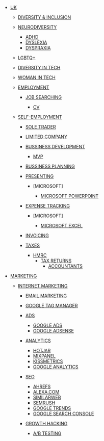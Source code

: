 - [UK]()

    - [DIVERSITY & INCLUSION]()

    - [NEURODIVERSITY]()

        - [ADHD]()
        - [DYSLEXIA]()
        - [DYSPRAXIA]() <!-- DCD -->

    - [LGBTQ+]()

    - [DIVERSITY IN TECH]()

    - [WOMAN IN TECH]() <!-- Women in Tech / Women in STEM (STEAM) -->

    - [EMPLOYMENT]() 

        - [JOB SEARCHING]()

            - [CV]() <!-- Resume -->

    - [SELF-EMPLOYMENT]() 

        - [SOLE TRADER]() <!-- FREELANCING-->
        - [LIMITED COMPANY]()

        - [BUSSINESS DEVELOPMENT]()
            - [MVP]() <!-- (Minimum viable product) -->
        - [BUSSINESS PLANNING]()

        - [PRESENTING]()

            - [MICROSOFT]

                - [MICROSOFT POWERPOINT]()

        - [EXPENSE TRACKING]()

            - [MICROSOFT]

                - [MICROSOFT EXCEL]()

        - [INVOICING]()
        - [TAXES]()
            - [HMRC]()
                - [TAX RETURNS]()
                    - [ACCOUNTANTS]()

- [MARKETING]()

    - [INTERNET MARKETING]()

        - [EMAIL MARKETING]()

        - [GOOGLE TAG MANAGER]()

        - [ADS]()

            - [GOOGLE ADS]() <!-- Prev. Google Adwords -->
            - [GOOGLE ADSENSE]()

        - [ANALYTICS]()

            - [HOTJAR]()
            - [MIXPANEL]()
            - [KISSMETRICS]()
            - [GOOGLE ANALYTICS]()
            
        - [SEO]()

            - [AHREFS]() <!-- https://ahrefs.com/ -->
            - [ALEXA.COM]() <!-- https://alexa.com/ --> <!-- SHUT DDOWN -->
            - [SIMILARWEB]() <!-- https://www.similarweb.com/ -->
            - [SEMRUSH]()
            - [GOOGLE TRENDS]()
            - [GOOGLE SEARCH CONSOLE]()
        
        - [GROWTH HACKING]()

            - [A/B TESTING]()
